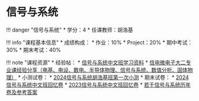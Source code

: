 # 信号与系统

!!! danger "信号与系统"
    * 学分：4
    * 任课教师：胡浩基

!!! info "课程基本信息"
    * 成绩构成：
    	* 作业：10%
    	* Project：20%
    	* 期中考试：30%
    	* 期末考试：40%

!!! note "课程资源"
    * 经验帖：
    	* [信号与系统中文班学习资料](https://www.cc98.org/topic/5643411)
    	* [信电微电子大二专业课经验分享（电基、电设、数电、半导体物理、信号与系统、数值分析、固体物理）](https://www.cc98.org/topic/5930229)
    * 小测试卷：
    	* [2024信号与系统胡浩基班第一次小测](https://www.cc98.org/topic/5843289)
    * 期末试卷：
    	* [2024信号与系统中文班回忆卷](https://www.cc98.org/topic/5926100)
    	* [2023信号与系统中文班回忆卷](https://www.cc98.org/topic/5638862)
    	* [若干信号与系统历年卷及参考答案](https://www.cc98.org/topic/5980366)

